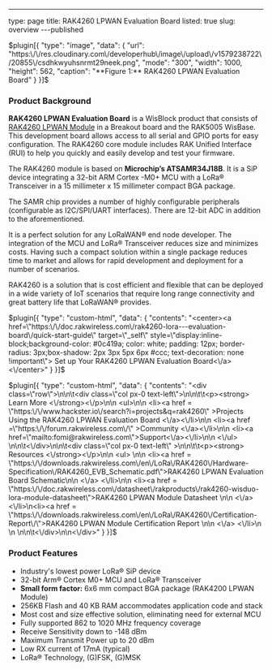 ---
type: page
title: RAK4260 LPWAN Evaluation Board
listed: true
slug: overview
---published

$plugin[{
    "type": "image",
    "data": {
        "url": "https:\/\/res.cloudinary.com\/developerhub\/image\/upload\/v1579238722\/20855\/csdhkwyuhsnrmt29neek.png",
        "mode": "300",
        "width": 1000,
        "height": 562,
        "caption": "**Figure 1:** RAK4260 LPWAN Evaluation Board"
    }
}]$

### Product Background

**RAK4260 LPWAN Evaluation Board** is a WisBlock product that consists of [RAK4260 LPWAN Module](https://store.rakwireless.com/products/rak4260-lora-module) in a Breakout board and the RAK5005 WisBase. This development board allows access to all serial and GPIO ports for easy configuration. The RAK4260 core module includes RAK Unified Interface (RUI) to help you quickly and easily develop and test your firmware.

The RAK4260 module is based on **Microchip’s ATSAMR34J18B**. It is a SiP device integrating a 32-bit ARM Cortex -M0+ MCU with a LoRa® Transceiver in a 15 millimeter x 15 millimeter compact BGA package.

The SAMR chip provides a number of highly configurable peripherals (configurable as I2C/SPI/UART interfaces). There are 12-bit ADC in addition to the aforementioned.

It is a perfect solution for any LoRaWAN® end node developer. The integration of the MCU and LoRa® Transceiver reduces size and minimizes costs. Having such a compact solution within a single package reduces time to market and allows for rapid development and deployment for a number of scenarios.

RAK4260 is a solution that is cost efficient and flexible that can be deployed in a wide variety of IoT scenarios that require long range connectivity and great battery life that LoRaWAN® provides.

$plugin[{
    "type": "custom-html",
    "data": {
        "contents": "<center><a href=\"https:\/\/doc.rakwireless.com\/rak4260-lora---evaluation-board\/quick-start-guide\" target=\"_self\" style=\"display:inline-block;background-color: #0c419a; color: white; padding: 12px; border-radius: 3px;box-shadow: 2px 3px 5px 6px #ccc; text-decoration: none !important\"> Set up Your RAK4260 LPWAN Evaluation Board<\/a><\/center>"
    }
}]$

$plugin[{
    "type": "custom-html",
    "data": {
        "contents": "<div class=\"row\">\n\n\t<div class=\"col px-0 text-left\">\n\n\t\t<p><strong> Learn More <\/strong><\/p>\n\n                <ul>\n\n                      <li><a href = \"https:\/\/www.hackster.io\/search?i=projects&q=rak4260\" >Projects Using the RAK4260 LPWAN Evaluation Board <\/a><\/li>\n\n                      <li><a href =\"https:\/\/forum.rakwireless.com\/\" >Community <\/a><\/li>\n\n                      <li><a href=\"mailto:fomi@rakwireless.com\">Support<\/a><\/li>\n\n               <\/ul>  \n\n\t<\/div>\n\n\t<div class=\"col px-0 text-left\" >\n\n\t\t<p><strong> Resources <\/strong><\/p>\n\n                    <ul> \n\n      <li><a href = \"https:\/\/downloads.rakwireless.com\/en\/LoRa\/RAK4260\/Hardware-Specification\/RAK4260_EVB_Schematic.pdf\">RAK4260 LPWAN Evaluation Board Schematic\n\n                                 <\/a> <\/li>\n\n                         <li><a href = \"https:\/\/doc.rakwireless.com\/datasheet\/rakproducts\/rak4260-wisduo-lora-module-datasheet\">RAK4260 LPWAN Module Datasheet \n\n                                 <\/a> <\/li>\n<li><a href = \"https:\/\/downloads.rakwireless.com\/en\/LoRa\/RAK4260\/Certification-Report\/\">RAK4260 LPWAN Module Certification Report \n\n                               <\/a> <\/li>\n \n            \n\n\t<\/div>\n\n<\/div>"
    }
}]$

### Product Features

- Industry's lowest power LoRa® SiP device
- 32-bit Arm® Cortex M0+ MCU and LoRa® Transceiver
- **Small form factor:** 6x6 mm compact BGA package (RAK4200 LPWAN Module)
- 256KB Flash and 40 KB RAM accommodates application code and stack
- Most cost and size effective solution, eliminating need for external MCU
- Fully supported 862 to 1020 MHz frequency coverage
- Receive Sensitivity down to -148 dBm
- Maximum Transmit Power up to 20 dBm
- Low RX current of 17mA (typical)
- LoRa® Technology, (G)FSK, (G)MSK

